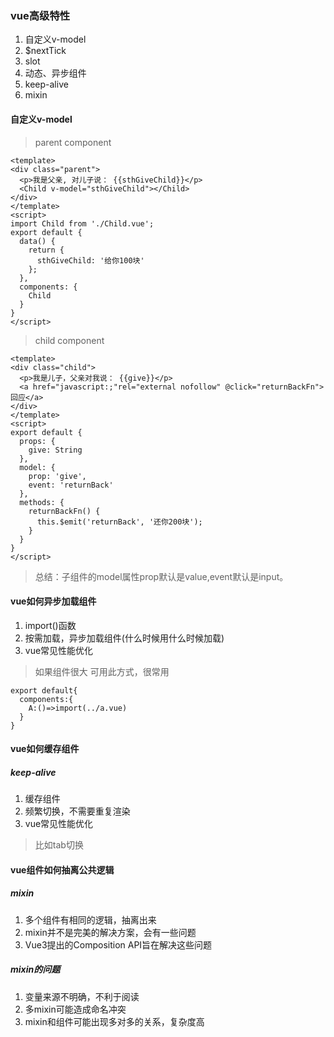 ### vue高级特性
1. 自定义v-model
2. $nextTick
3. slot 
4. 动态、异步组件
5. keep-alive
6. mixin

#### 自定义v-model
> parent component
```
<template>
<div class="parent">
  <p>我是父亲, 对儿子说： {{sthGiveChild}}</p>
  <Child v-model="sthGiveChild"></Child>
</div>
</template>
<script>
import Child from './Child.vue';
export default {
  data() {
    return {
      sthGiveChild: '给你100块'
    };
  },
  components: {
    Child
  }
}
</script>
```
> child component
```
<template>
<div class="child">
  <p>我是儿子，父亲对我说： {{give}}</p>
  <a href="javascript:;"rel="external nofollow" @click="returnBackFn">回应</a>
</div>
</template>
<script>
export default {
  props: {
    give: String
  },
  model: {
    prop: 'give',
    event: 'returnBack'
  },
  methods: {
    returnBackFn() {
      this.$emit('returnBack', '还你200块');
    }
  }
}
</script>
```
> 总结：子组件的model属性prop默认是value,event默认是input。
#### vue如何异步加载组件
1. import()函数
2. 按需加载，异步加载组件(什么时候用什么时候加载)
3. vue常见性能优化
> 如果组件很大 可用此方式，很常用
```
export default{
  components:{
    A:()=>import(../a.vue)
  }
}
```
#### vue如何缓存组件
##### keep-alive
1. 缓存组件
2. 频繁切换，不需要重复渲染
3. vue常见性能优化
> 比如tab切换

#### vue组件如何抽离公共逻辑
##### mixin
1. 多个组件有相同的逻辑，抽离出来
2. mixin并不是完美的解决方案，会有一些问题
3. Vue3提出的Composition API旨在解决这些问题
##### mixin的问题
1. 变量来源不明确，不利于阅读
2. 多mixin可能造成命名冲突
3. mixin和组件可能出现多对多的关系，复杂度高
